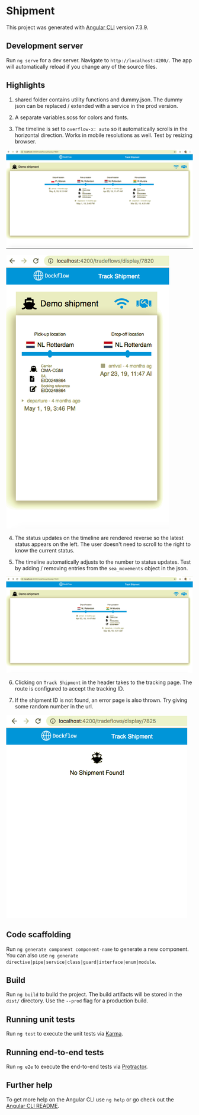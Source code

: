 # Shipment

This project was generated with [Angular CLI](https://github.com/angular/angular-cli) version 7.3.9.

## Development server

Run `ng serve` for a dev server. Navigate to `http://localhost:4200/`. The app will automatically reload if you change any of the source files.

## Highlights

1. shared folder contains utility functions and dummy.json. The dummy json can be replaced / extended with a service in the prod version.

2. A separate variables.scss for colors and fonts.

3. The timeline is set to `overflow-x: auto` so it automatically scrolls in the horizontal direction. Works in mobile resolutions as well. Test by resizing browser.

![Desktop1](demo-images/desktop1.png)

![Mobile](demo-images/mobile.png)

4. The status updates on the timeline are rendered reverse so the latest status appears on the left. The user doesn't need to scroll to the right to know the current status.

5. The timeline automatically adjusts to the number to status updates. Test by adding / removing entries from the `sea_movements` object in the json.

![Desktop2](demo-images/desktop2.png)

6. Clicking on `Track Shipment` in the header takes to the tracking page. The route is configured to accept the tracking ID.

7. If the shipment ID is not found, an error page is also thrown. Try giving some random number in the url.

![Error](demo-images/error.png)

## Code scaffolding

Run `ng generate component component-name` to generate a new component. You can also use `ng generate directive|pipe|service|class|guard|interface|enum|module`.

## Build

Run `ng build` to build the project. The build artifacts will be stored in the `dist/` directory. Use the `--prod` flag for a production build.

## Running unit tests

Run `ng test` to execute the unit tests via [Karma](https://karma-runner.github.io).

## Running end-to-end tests

Run `ng e2e` to execute the end-to-end tests via [Protractor](http://www.protractortest.org/).

## Further help

To get more help on the Angular CLI use `ng help` or go check out the [Angular CLI README](https://github.com/angular/angular-cli/blob/master/README.md).
